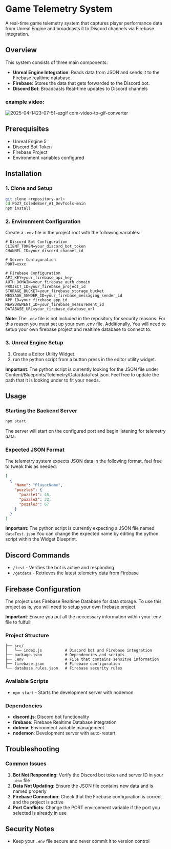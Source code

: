 # Game Telemetry System

A real-time game telemetry system that captures player performance data from Unreal Engine and broadcasts it to Discord channels via Firebase integration.

## Overview

This system consists of three main components:
- **Unreal Engine Integration**: Reads data from JSON and sends it to the Firebase realtime database.
- **Firebase**: Stores the data that gets forwarded to the Discord bot.
- **Discord Bot**: Broadcasts Real-time updates to Discord channels

### **example video:**
![2025-04-1423-07-51-ezgif com-video-to-gif-converter](https://github.com/user-attachments/assets/c81f54d9-b3e9-4876-9c44-120793bf5acc)

## Prerequisites

- Unreal Engine 5
- Discord Bot Token
- Firebase Project
- Environment variables configured

## Installation

### 1. Clone and Setup

```bash
git clone <repository-url>
cd PG27_ColedeBoer_A1_DevTools-main
npm install
```

### 2. Environment Configuration

Create a `.env` file in the project root with the following variables:

```env
# Discord Bot Configuration
CLIENT_TOKEN=your_discord_bot_token
CHANNEL_ID=your_discord_channel_id

# Server Configuration
PORT=xxxx

# Firebase Configuration
API_KEY=your_firebase_api_key
AUTH_DOMAIN=your_firebase_auth_domain
PROJECT_ID=your_firebase_project_id
STORAGE_BUCKET=your_firebase_storage_bucket
MESSAGE_SENDER_ID=your_firebase_messaging_sender_id
APP_ID=your_firebase_app_id
MEASUREMENT_ID=your_firebase_measurement_id
DATABASE_URL=your_firebase_database_url
```

**Note**: The `.env` file is not included in the repository for security reasons. For this reason you must set up your own .env file. Additionally, You will need to setup your own firebase project and realtime database to connect to.


### 3. Unreal Engine Setup

1. Create a Editor Utility Widget.
2. run the python script from a button press in the editor utility widget. 

**Important**: The python script is currently looking for the JSON file under Content/Blueprints/Telemetry/Data/dataTest.json. Feel free to update the path that it is looking under to fit your needs.

## Usage

### Starting the Backend Server

```bash
npm start
```

The server will start on the configured port and begin listening for telemetry data.

### Expected JSON Format

The telemetry system expects JSON data in the following format, feel free to tweak this as needed:

```json
[
  {
    "Name": "PlayerName",
    "puzzles": {
      "puzzle1": 45,
      "puzzle2": 32,
      "puzzle3": 67
    }
  }
]
```

**Important**: The python script is currently expecting a JSON file named `dataTest.json` You can change the expected name by editing the python script within the Widget Blueprint.

## Discord Commands

- `/test` - Verifies the bot is active and responding
- `/getdata` - Retrieves the latest telemetry data from Firebase

## Firebase Configuration

The project uses Firebase Realtime Database for data storage. To use this project as is, you will need to setup your own firebase project.

**Important**: Ensure you put all the neccessary information within your .env file to fulfuill.

### Project Structure

```
├── src/
│   └── index.js          # Discord bot and Firebase integration
├── package.json          # Dependencies and scripts
├── .env                  # File that contains sensitve information
├── firebase.json         # Firebase configuration
└── database.rules.json   # Firebase security rules
```

### Available Scripts

- `npm start` - Starts the development server with nodemon

### Dependencies

- **discord.js**: Discord bot functionality
- **firebase**: Firebase Realtime Database integration
- **dotenv**: Environment variable management
- **nodemon**: Development server with auto-restart

## Troubleshooting

### Common Issues

1. **Bot Not Responding**: Verify the Discord bot token and server ID in your `.env` file
2. **Data Not Updating**: Ensure the JSON file contains new data and is named properly
3. **Firebase Connection**: Check that the Firebase configuration is correct and the project is active
4. **Port Conflicts**: Change the PORT environment variable if the port you selected is already in use

## Security Notes

- Keep your `.env` file secure and never commit it to version control
